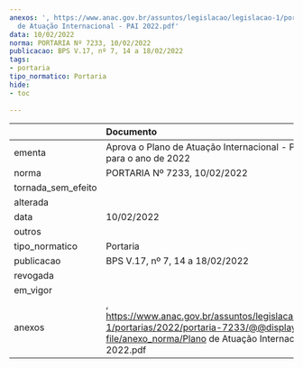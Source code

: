```yaml
---
anexos: ', https://www.anac.gov.br/assuntos/legislacao/legislacao-1/portarias/2022/portaria-7233/@@display-file/anexo_norma/Plano
  de Atuação Internacional - PAI 2022.pdf'
data: 10/02/2022
norma: PORTARIA Nº 7233, 10/02/2022
publicacao: BPS V.17, nº 7, 14 a 18/02/2022
tags:
- portaria
tipo_normatico: Portaria
hide: 
- toc 
 
---
```


|                    | Documento                                                                                                                                                        |
|:-------------------|:-----------------------------------------------------------------------------------------------------------------------------------------------------------------|
| ementa             | Aprova o Plano de Atuação Internacional - PAI da ANAC para o ano de 2022                                                                                         |
| norma              | PORTARIA Nº 7233, 10/02/2022                                                                                                                                     |
| tornada_sem_efeito |                                                                                                                                                                  |
| alterada           |                                                                                                                                                                  |
| data               | 10/02/2022                                                                                                                                                       |
| outros             |                                                                                                                                                                  |
| tipo_normatico     | Portaria                                                                                                                                                         |
| publicacao         | BPS V.17, nº 7, 14 a 18/02/2022                                                                                                                                  |
| revogada           |                                                                                                                                                                  |
| em_vigor           |                                                                                                                                                                  |
| anexos             | , https://www.anac.gov.br/assuntos/legislacao/legislacao-1/portarias/2022/portaria-7233/@@display-file/anexo_norma/Plano de Atuação Internacional - PAI 2022.pdf |